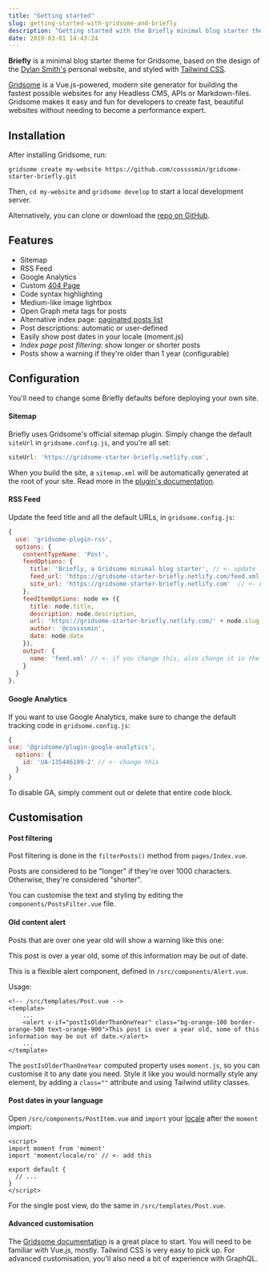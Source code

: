 ```yaml
---
title: "Getting started"
slug: getting-started-with-gridsome-and-briefly
description: "Getting started with the Briefly minimal blog starter theme for the Gridsome static site generator"
date: 2019-03-01 14:43:24
---
```


**Briefly** is a minimal blog starter theme for Gridsome, based on the design of the [Dylan Smith's](https://dylanatsmith.com/) personal website, and styled with [Tailwind CSS](https://tailwindcss.com).

[Gridsome](https://gridsome.org) is a Vue.js-powered, modern site generator for building the fastest possible websites for any Headless CMS, APIs or Markdown-files. Gridsome makes it easy and fun for developers to create fast, beautiful websites without needing to become a performance expert.


## Installation

After installing Gridsome, run:

```
gridsome create my-website https://github.com/cossssmin/gridsome-starter-briefly.git
```

Then, `cd my-website` and `gridsome develop` to start a local development server.

Alternatively, you can clone or download the [repo on GitHub](https://github.com/cossssmin/gridsome-starter-briefly).

## Features

- Sitemap
- RSS Feed
- Google Analytics
- Custom [404 Page](/404/)
- Code syntax highlighting
- Medium-like image lightbox
- Open Graph meta tags for posts
- Alternative index page: [paginated posts list](/paginated/)
- Post descriptions: automatic or user-defined
- Easily show post dates in your locale (moment.js)
- _Index page post filtering_: show longer or shorter posts
- Posts show a warning if they're older than 1 year (configurable)

## Configuration

You'll need to change some Briefly defaults before deploying your own site.

#### Sitemap

Briefly uses Gridsome's official sitemap plugin. Simply change the default `siteUrl` in `gridsome.config.js`, and you're all set:

```js
siteUrl: 'https://gridsome-starter-briefly.netlify.com',
```

When you build the site, a `sitemap.xml` will be automatically generated at the root of your site.
Read more in the [plugin's documentation](https://gridsome.org/plugins/@gridsome/plugin-sitemap).

#### RSS Feed

Update the feed title and all the default URLs, in `gridsome.config.js`:

```js
{
  use: 'gridsome-plugin-rss',
  options: {
    contentTypeName: 'Post',
    feedOptions: {
      title: 'Briefly, a Gridsome minimal blog starter', // <- update
      feed_url: 'https://gridsome-starter-briefly.netlify.com/feed.xml',  // <- update, leave the file name
      site_url: 'https://gridsome-starter-briefly.netlify.com'  // <- update
    },
    feedItemOptions: node => ({
      title: node.title,
      description: node.description,
      url: 'https://gridsome-starter-briefly.netlify.com/' + node.slug,  // <- update
      author: '@cossssmin',
      date: node.date
    }),
    output: {
      name: 'feed.xml' // <- if you change this, also change it in the `feed_url` above
    }
  }
},
```

#### Google Analytics

If you want to use Google Analytics, make sure to change the default tracking code in `gridsome.config.js`:

```js
{
use: '@gridsome/plugin-google-analytics',
  options: {
    id: 'UA-135446199-2' // <- change this
  }
}
```

To disable GA, simply comment out or delete that entire code block.

## Customisation

#### Post filtering

Post filtering is done in the `filterPosts()` method from `pages/Index.vue`.

Posts are considered to be "longer" if they're over 1000 characters. Otherwise, they're considered "shorter".

You can customise the text and styling by editing the `components/PostsFilter.vue` file.

#### Old content alert

Posts that are over one year old will show a warning like this one:

<div class="bg-orange-100 border-l-4 border-orange-500 text-orange-900 leading-normal p-4 md:mx-6 mb-6 text-base" role="alert">
    This post is over a year old, some of this information may be out of date.
</div>

This is a flexible alert component, defined in `/src/components/Alert.vue`. 

Usage:

```vue
<!-- /src/templates/Post.vue -->
<template>
    ...
    <alert v-if="postIsOlderThanOneYear" class="bg-orange-100 border-orange-500 text-orange-900">This post is over a year old, some of this information may be out of date.</alert>
    ...
</template>
```
The `postIsOlderThanOneYear` computed property uses `moment.js`, so you can customise it to any date you need.
Style it like you would normally style any element, by adding a `class=""` attribute and using Tailwind utility classes.

#### Post dates in your language

Open `/src/components/PostItem.vue` and `import` your [locale](https://github.com/moment/moment/tree/develop/locale "List of all moment.js locales") after the `moment` import:

```vue
<script>
import moment from 'moment'
import 'moment/locale/ro' // <- add this

export default {
  // ...
}
</script>
```

For the single post view, do the same in `/src/templates/Post.vue`.

#### Advanced customisation

The [Gridsome documentation](https://gridsome.org/docs) is a great place to start. You will need to be familiar with Vue.js, mostly. Tailwind CSS is very easy to pick up. For advanced customisation, you'll also need a bit of experience with GraphQL.
